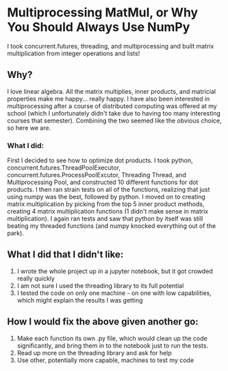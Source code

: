 # Multiprocessing MatMul, or Why You Should Always Use NumPy
I took concurrent.futures, threading, and multiprocessing and built matrix multiplication from integer operations and lists!

## Why?
I love linear algebra. All the matrix multiplies, inner products, and matricial properties make me happy... really happy. I have also been interested in multiprocessing after a course of distributed computing was offered at my school (which I unfortunately didn't take due to having too many interesting courses that semester). Combining the two seemed like the obvious choice, so here we are. 

### What I did:
First I decided to see how to optimize dot products. I took python, concurrent.futures.ThreadPoolExecutor, concurrent.futures.ProcessPoolExcutor, Threading Thread, and Multiprocessing Pool, and constructed 10 different functions for dot products. I then ran strain tests on all of the functions, realizing that just using numpy was the best, followed by python. I moved on to creating matrix multiplication by picking from the top 5 inner product methods, creating 4 matrix multiplication functions (1 didn't make sense in matrix multiplication). I again ran tests and saw that python by itself was still beating my threaded functions (and numpy knocked everything out of the park). 

## What I did that I didn't like:
1. I wrote the whole project up in a jupyter notebook, but it got crowded really quickly
2. I am not sure I used the threading library to its full potential
3. I tested the code on only one machine - on one with low capabilities, which might explain the results I was getting

## How I would fix the above given another go:
1. Make each function its own .py file, which would clean up the code significantly, and bring them in to the notebook just to run the tests. 
2. Read up more on the threading library and ask for help
3. Use other, potentially more capable, machines to test my code
